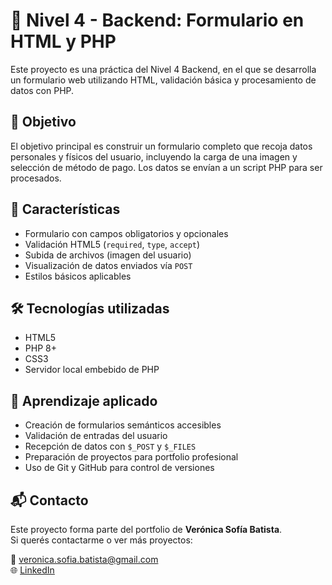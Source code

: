 # 🧾 Nivel 4 - Backend: Formulario en HTML y PHP

Este proyecto es una práctica del Nivel 4 Backend, en el que se desarrolla un formulario web utilizando HTML, validación básica y procesamiento de datos con PHP.

## 🚀 Objetivo

El objetivo principal es construir un formulario completo que recoja datos personales y físicos del usuario, incluyendo la carga de una imagen y selección de método de pago. Los datos se envían a un script PHP para ser procesados.

## 🧩 Características

- Formulario con campos obligatorios y opcionales
- Validación HTML5 (`required`, `type`, `accept`)
- Subida de archivos (imagen del usuario)
- Visualización de datos enviados vía `POST`
- Estilos básicos aplicables 

## 🛠️ Tecnologías utilizadas

- HTML5  
- PHP 8+  
- CSS3  
- Servidor local embebido de PHP

## 📌 Aprendizaje aplicado

- Creación de formularios semánticos accesibles  
- Validación de entradas del usuario  
- Recepción de datos con `$_POST` y `$_FILES`  
- Preparación de proyectos para portfolio profesional  
- Uso de Git y GitHub para control de versiones

## 📬 Contacto

Este proyecto forma parte del portfolio de **Verónica Sofía Batista**.  
Si querés contactarme o ver más proyectos:

📧 veronica.sofia.batista@gmail.com  
🌐 [LinkedIn](https://www.linkedin.com/in/veronicasofiabatista)